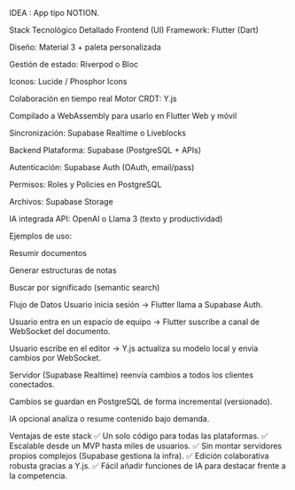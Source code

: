IDEA : App tipo NOTION. 

Stack Tecnológico Detallado
Frontend (UI)
Framework: Flutter (Dart)

Diseño: Material 3 + paleta personalizada

Gestión de estado: Riverpod o Bloc

Iconos: Lucide / Phosphor Icons

Colaboración en tiempo real
Motor CRDT: Y.js

Compilado a WebAssembly para usarlo en Flutter Web y móvil

Sincronización: Supabase Realtime o Liveblocks

Backend
Plataforma: Supabase (PostgreSQL + APIs)

Autenticación: Supabase Auth (OAuth, email/pass)

Permisos: Roles y Policies en PostgreSQL

Archivos: Supabase Storage

IA integrada
API: OpenAI o Llama 3 (texto y productividad)

Ejemplos de uso:

Resumir documentos

Generar estructuras de notas

Buscar por significado (semantic search)

Flujo de Datos
Usuario inicia sesión → Flutter llama a Supabase Auth.

Usuario entra en un espacio de equipo → Flutter suscribe a canal de WebSocket del documento.

Usuario escribe en el editor → Y.js actualiza su modelo local y envía cambios por WebSocket.

Servidor (Supabase Realtime) reenvía cambios a todos los clientes conectados.

Cambios se guardan en PostgreSQL de forma incremental (versionado).

IA opcional analiza o resume contenido bajo demanda.

Ventajas de este stack
✅ Un solo código para todas las plataformas.
✅ Escalable desde un MVP hasta miles de usuarios.
✅ Sin montar servidores propios complejos (Supabase gestiona la infra).
✅ Edición colaborativa robusta gracias a Y.js.
✅ Fácil añadir funciones de IA para destacar frente a la competencia.

